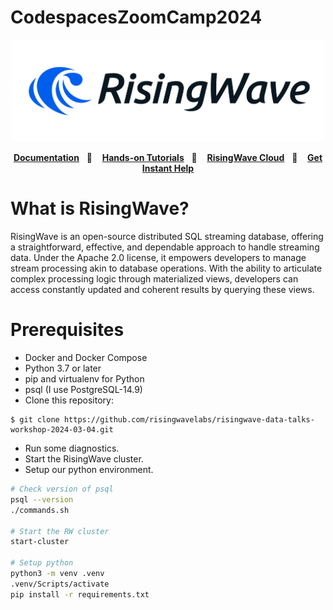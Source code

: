 # CodespacesZoomCamp2024

<p align="center">
  <picture>
    <source srcset="https://github.com/risingwavelabs/risingwave/blob/main/.github/RisingWave-logo-dark.svg" width="500px" media="(prefers-color-scheme: dark)">
    <img src="https://github.com/risingwavelabs/risingwave/blob/main/.github/RisingWave-logo-light.svg" width="500px">
  </picture>
</p>


</div>

<p align="center">
  <a
    href="https://docs.risingwave.com/"
    target="_blank"
  ><b>Documentation</b></a>&nbsp;&nbsp;&nbsp;📑&nbsp;&nbsp;&nbsp;
  <a
    href="https://tutorials.risingwave.com/"
    target="_blank"
  ><b>Hands-on Tutorials</b></a>&nbsp;&nbsp;&nbsp;🎯&nbsp;&nbsp;&nbsp;
  <a
    href="https://cloud.risingwave.com/"
    target="_blank"
  ><b>RisingWave Cloud</b></a>&nbsp;&nbsp;&nbsp;🚀&nbsp;&nbsp;&nbsp;
  <a
    href="https://risingwave.com/slack"
    target="_blank"
  >
    <b>Get Instant Help</b>
  </a>
</p>


# What is RisingWave?
RisingWave is an open-source distributed SQL streaming database, offering a straightforward, effective, and dependable approach to handle streaming data. Under the Apache 2.0 license, it empowers developers to manage stream processing akin to database operations. With the ability to articulate complex processing logic through materialized views, developers can access constantly updated and coherent results by querying these views.




# Prerequisites

- Docker and Docker Compose
- Python 3.7 or later
- pip and virtualenv for Python
- psql (I use PostgreSQL-14.9)
- Clone this repository:
```
$ git clone https://github.com/risingwavelabs/risingwave-data-talks-workshop-2024-03-04.git
```

- Run some diagnostics.
- Start the RisingWave cluster.
- Setup our python environment.
```bash
# Check version of psql
psql --version
./commands.sh

# Start the RW cluster
start-cluster

# Setup python
python3 -m venv .venv
.venv/Scripts/activate
pip install -r requirements.txt
```


